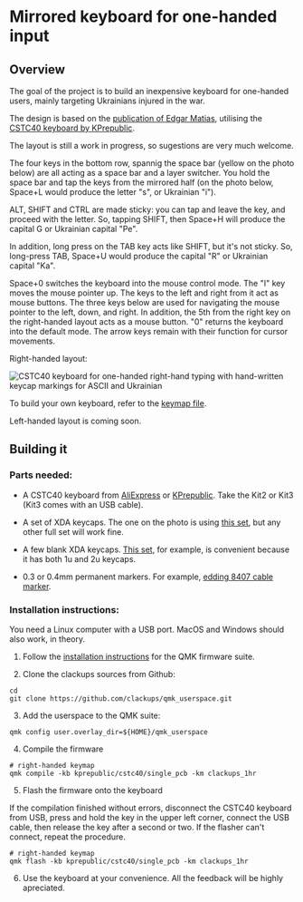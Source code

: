 # Mirrored keyboard for one-handed input

## Overview

The goal of the project is to build an inexpensive keyboard for
one-handed users, mainly targeting Ukrainians injured in the war.

The design is based on the [publication of Edgar
Matias](https://www.billbuxton.com/matias93.html), utilising the
[CSTC40 keyboard by
KPrepublic](https://kprepublic.com/products/cstc40-40-rgb-40-hot-swappable-mechanical-keyboard-pcb-programmed-qmk-via-vial-firmware-rgb-switch-underglow-type-c-planck).

The layout is still a work in progress, so sugestions are very much
welcome.

The four keys in the bottom row, spannig the space bar (yellow on the
photo below) are all acting as a space bar and a layer switcher. You
hold the space bar and tap the keys from the mirrored half (on the
photo below, Space+L would produce the letter "s", or Ukrainian "i").

ALT, SHIFT and CTRL are made sticky: you can tap and leave the key,
and proceed with the letter. So, tapping SHIFT, then Space+H will
produce the capital G or Ukrainian capital "Pe".

In addition, long press on the TAB key acts like SHIFT, but it's not
sticky. So, long-press TAB, Space+U would produce the capital "R" or
Ukrainian capital "Ka".

Space+0 switches the keyboard into the mouse control mode. The "I" key
moves the mouse pointer up. The keys to the left and right from it act
as mouse buttons. The three keys below are used for navigating the
mouse pointer to the left, down, and right. In addition, the 5th from
the right key on the right-handed layout acts as a mouse button. "0"
returns the keyboard into the default mode. The arrow keys remain with
their function for cursor movements.


Right-handed layout:

![CSTC40 keyboard for one-handed right-hand typing with hand-written
 keycap markings for ASCII and Ukrainian](cstc40_clackups_1hr.jpg)

To build your own keyboard, refer to the [keymap
file](keyboards/kprepublic/cstc40/single_pcb/keymaps/clackups_1hr/keymap.c).

Left-handed layout is coming soon.


## Building it

### Parts needed:

* A CSTC40 keyboard from
  [AliExpress](https://www.aliexpress.com/item/1005004702079962.html)
  or
  [KPrepublic](https://kprepublic.com/products/cstc40-40-rgb-40-hot-swappable-mechanical-keyboard-pcb-programmed-qmk-via-vial-firmware-rgb-switch-underglow-type-c-planck). Take
  the Kit2 or Kit3 (Kit3 comes with an USB cable).

* A set of XDA keycaps. The one on the photo is using [this
  set](https://www.aliexpress.com/item/1005006164294060.html), but any
  other full set will work fine.

* A few blank XDA keycaps. [This
  set](https://www.aliexpress.com/item/1005006562057208.html), for
  example, is convenient because it has both 1u and 2u keycaps.

* 0.3 or 0.4mm permanent markers. For example, [edding 8407 cable
  marker](https://www.edding.com/products/edding-8407-cable-marker/).


### Installation instructions:

You need a Linux computer with a USB port. MacOS and Windows should also work, in theory.

1. Follow the [installation
instructions](https://docs.qmk.fm/newbs_getting_started) for the QMK
firmware suite.

2. Clone the clackups sources from Github:

```
cd
git clone https://github.com/clackups/qmk_userspace.git
```

3. Add the userspace to the QMK suite:

```
qmk config user.overlay_dir=${HOME}/qmk_userspace
```

4. Compile the firmware

```
# right-handed keymap
qmk compile -kb kprepublic/cstc40/single_pcb -km clackups_1hr
```

5. Flash the firmware onto the keyboard

If the compilation finished without errors, disconnect the CSTC40
keyboard from USB, press and hold the key in the upper left corner,
connect the USB cable, then release the key after a second or two. If
the flasher can't connect, repeat the procedure.

```
# right-handed keymap
qmk flash -kb kprepublic/cstc40/single_pcb -km clackups_1hr
```

6. Use the keyboard at your convenience. All the feedback will be
highly apreciated.


